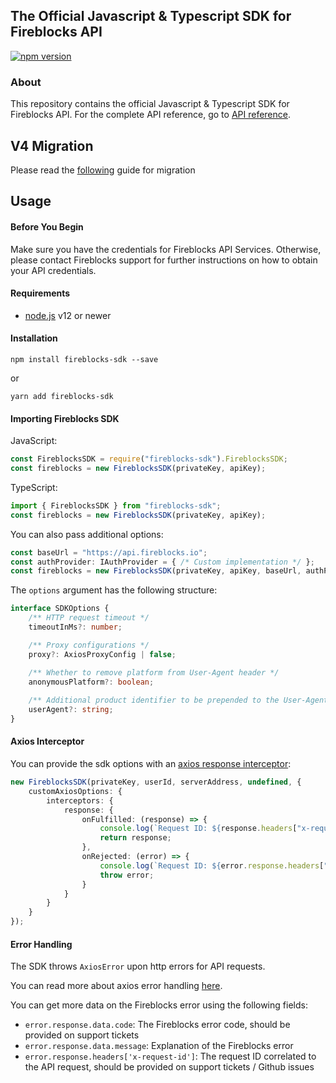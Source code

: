 ## The Official Javascript & Typescript SDK for Fireblocks API
[![npm version](https://badge.fury.io/js/fireblocks-sdk.svg)](https://badge.fury.io/js/fireblocks-sdk)

### About
This repository contains the official Javascript & Typescript SDK for Fireblocks API.
For the complete API reference, go to [API reference](https://docs.fireblocks.com/api/swagger-ui/).

## V4 Migration
Please read the [following](./docs/V4-MIGRATION.md) guide for migration

## Usage
#### Before You Begin
Make sure you have the credentials for Fireblocks API Services. Otherwise, please contact Fireblocks support for further instructions on how to obtain your API credentials.

#### Requirements
- [node.js](https://nodejs.org) v12 or newer

#### Installation
`npm install fireblocks-sdk --save`

or

`yarn add fireblocks-sdk`

#### Importing Fireblocks SDK
JavaScript:
```javascript
const FireblocksSDK = require("fireblocks-sdk").FireblocksSDK;
const fireblocks = new FireblocksSDK(privateKey, apiKey);
```

TypeScript:
```typescript
import { FireblocksSDK } from "fireblocks-sdk";
const fireblocks = new FireblocksSDK(privateKey, apiKey);
```

You can also pass additional options:
```typescript
const baseUrl = "https://api.fireblocks.io";
const authProvider: IAuthProvider = { /* Custom implementation */ };
const fireblocks = new FireblocksSDK(privateKey, apiKey, baseUrl, authProvider, options);
```
The `options` argument has the following structure:
```typescript
interface SDKOptions {
    /** HTTP request timeout */
    timeoutInMs?: number;

    /** Proxy configurations */
    proxy?: AxiosProxyConfig | false;

    /** Whether to remove platform from User-Agent header */
    anonymousPlatform?: boolean;
    
    /** Additional product identifier to be prepended to the User-Agent header */
    userAgent?: string;
}
```

#### Axios Interceptor
You can provide the sdk options with an [axios response interceptor](https://axios-http.com/docs/interceptors):
```ts
new FireblocksSDK(privateKey, userId, serverAddress, undefined, {
    customAxiosOptions: {
        interceptors: {
            response: {
                onFulfilled: (response) => {
                    console.log(`Request ID: ${response.headers["x-request-id"]}`);
                    return response;
                },
                onRejected: (error) => {
                    console.log(`Request ID: ${error.response.headers["x-request-id"]}`);
                    throw error;
                }
            }
        }
    }
});
```

#### Error Handling
The SDK throws `AxiosError` upon http errors for API requests.

You can read more about axios error handling [here](https://axios-http.com/docs/handling_errors).

You can get more data on the Fireblocks error using the following fields:

- `error.response.data.code`: The Fireblocks error code, should be provided on support tickets
- `error.response.data.message`: Explanation of the Fireblocks error
- `error.response.headers['x-request-id']`: The request ID correlated to the API request, should be provided on support tickets / Github issues




